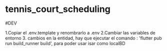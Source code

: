 # tennis_court_scheduling

#DEV

1.Copiar el .env.template y renombrarlo a .env
2.Cambiar las variables de entorno 3. cambios en la entidad, hay que ejecutar el comando :
'flutter pub run build_runner build', para poder usar isar como localBD
